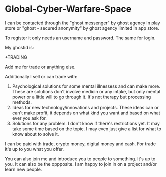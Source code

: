 # Global-Cyber-Warfare-Space

I can be contacted through the "ghost messenger" by ghost agency
In play store 
or 
"ghost - secured anonymity" by ghost agency limited 
In app store.

To register it only needs an username and password.
The same for login.

My ghostid is:

+TRADING

Add me for trade or anything else.

Additionally I sell or can trade with:
1. Psychological solutions for some mental illnessess and can make more. These are solutions don't involve medicin or any intake, but only mental power or a little will to go through it. It's not therapy but processing methods.
2. Ideas for new technology/innovations and projects. These ideas can or can't make profit, it depends on what kind you want and based on what ever you ask for.
3. Solutions for any problem. I don't know if there's restrictions yet. It may take some time based on the topic. I may even just give a list for what to know about to solve it.

I can be paid with trade, crypto money, digital money and cash.
For trade it's up to you what you offer.

You can also join me and introduce you to people to something. It's up to you. 
It can also be the oppposite. I am happy to join in on a project and/or learn new people.
